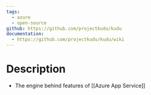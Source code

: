 ```yaml
---
tags:
  - azure
  - open-source
github: https://github.com/projectkudu/kudu
documentation:
  - https://github.com/projectkudu/kudu/wiki
---
```

# Description
- The engine behind features of [[Azure App Service]]